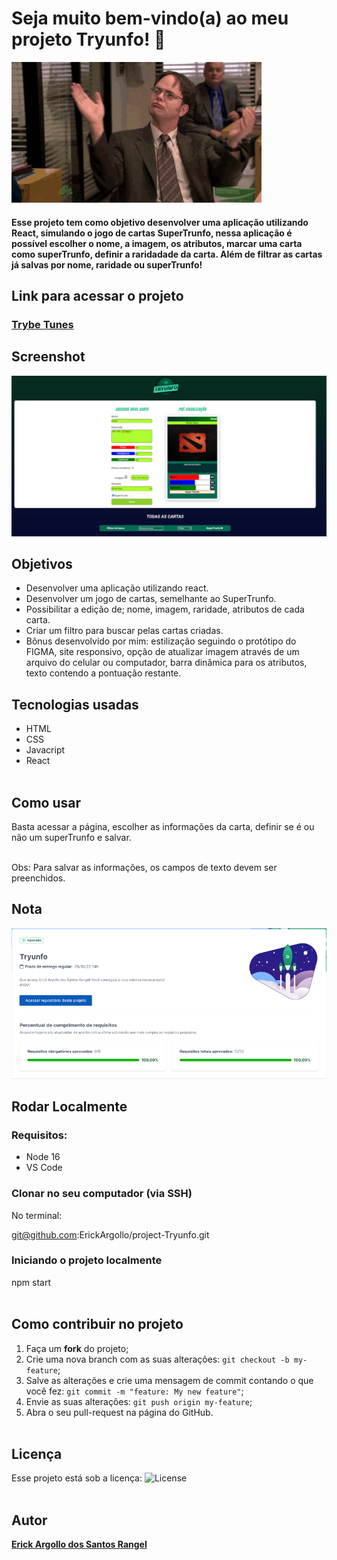 # Seja muito bem-vindo(a) ao meu projeto Tryunfo! :rocket:
![bem-vindo(a)](https://github.com/ErickArgollo/project-Tryunfo/blob/main/VnA.gif)

#### <p>Esse projeto tem como objetivo desenvolver uma aplicação utilizando React, simulando o jogo de cartas SuperTrunfo, nessa aplicação é possível escolher o nome, a imagem, os atributos, marcar uma carta como superTrunfo, definir a raridadade da carta. Além de filtrar as cartas já salvas por nome, raridade ou superTrunfo! </p>

## Link para acessar o projeto
### <b> <a href="https://projecttryunfo.vercel.app/">Trybe Tunes</a> </b> <br>

## Screenshot
![ScreenShot](https://github.com/ErickArgollo/project-Tryunfo/blob/main/Tryunfopreview.png)

## Objetivos
  * Desenvolver uma aplicação utilizando react.
  * Desenvolver um jogo de cartas, semelhante ao SuperTrunfo.
  * Possibilitar a edição de; nome, imagem, raridade, atributos de cada carta.
  * Criar um filtro para buscar pelas cartas criadas.
  * Bônus desenvolvido por mim: estilização seguindo o protótipo do FIGMA, site responsivo, opção de atualizar imagem através de um arquivo do celular ou computador, barra dinâmica para os atributos, texto contendo a pontuação restante.

## Tecnologias usadas
  * HTML
  * CSS
  * Javacript
  * React
  <br><br>

## Como usar
  Basta acessar a página, escolher as informações da carta, definir se é ou não um superTrunfo e salvar. 

  <br>
  Obs: Para salvar as informações, os campos de texto devem ser preenchidos.
<br>

## Nota
![Screen](https://github.com/ErickArgollo/project-Tryunfo/blob/main/Tryunfo-grade.png)

## Rodar Localmente
  ### Requisitos:
   * Node 16
   * VS Code
    
  ### Clonar no seu computador (via SSH)
  No terminal:
  
  git@github.com:ErickArgollo/project-Tryunfo.git
  

  ### Iniciando o projeto localmente
  npm start <br><br> 

## Como contribuir no projeto
  1. Faça um **fork** do projeto;
  2. Crie uma nova branch com as suas alterações: `git checkout -b my-feature`;
  3. Salve as alterações e crie uma mensagem de commit contando o que você fez: `git commit -m "feature: My new feature"`;
  4. Envie as suas alterações: `git push origin my-feature`;
  5. Abra o seu pull-request na página do GitHub.<br><br>

  ## Licença
  Esse projeto está sob a licença:
  <img alt="License" src="https://img.shields.io/badge/license-MIT-brightgreen"><br><br>
  
##  Autor
<a href="https://www.linkedin.com/in/erick-argollo/">
 <b>Erick Argollo dos Santos Rangel</b></a> <a href="https://www.linkedin.com/in/erick-argollo/"></a>
